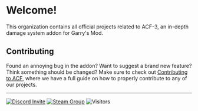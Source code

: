 # Welcome!

This organization contains all official projects related to ACF-3, an in-depth damage system addon for Garry's Mod.

## Contributing
Found an annoying bug in the addon? Want to suggest a brand new feature? Think something should be changed? Make sure to check out [Contributing to ACF](https://github.com/Stooberton/ACF-3/blob/master/CONTRIBUTING.md), where we have a full guide on how to properly contribute to any of our projects.

---

[![Discord Invite](https://img.shields.io/discord/654142834030542878?label=Chat&style=flat-square)](https://discord.gg/jgdzysxjST)
[![Steam Group](https://img.shields.io/badge/ACF%20Official-Join%20Now!-informational?style=flat-square)](https://steamcommunity.com/groups/officialacf)
![Visitors](https://visitor-badge.laobi.icu/badge?page_id=ACF-Team)
